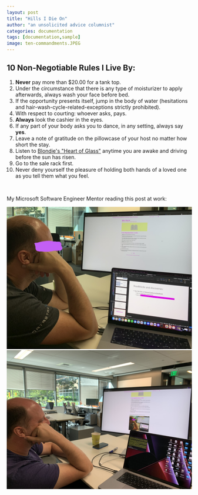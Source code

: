 ```yaml
---
layout: post
title: "Hills I Die On"
author: "an unsolicited advice columnist"
categories: documentation
tags: [documentation,sample]
image: ten-commandments.JPEG
---
```

## 10 Non-Negotiable Rules I Live By:


1. **Never** pay more than $20.00 for a tank top.
2. Under the circumstance that there is any type of moisturizer to apply afterwards, always wash your face before bed.
3. If the opportunity presents itself, jump in the body of water (hesitations and hair-wash-cycle-related-exceptions strictly prohibited).
4. With respect to courting: whoever asks, pays.
5. **Always** look the cashier in the eyes.
6. If any part of your body asks you to dance, in any setting, always say **yes**.
7. Leave a note of gratitude on the pillowcase of your host no matter how short the stay.
8. Listen to [Blondie's "Heart of Glass"](https://open.spotify.com/track/4v2rkl1mC3zVAz0nXMx9r4?si=b6463e508b3d45ee) anytime you are awake and driving before the sun has risen.
9. Go to the sale rack first.
10. Never deny yourself the pleasure of holding both hands of a loved one as you tell them what you feel.

<br/>

My Microsoft Software Engineer Mentor reading this post at work:


![Kirill](https://raw.githubusercontent.com/sophieggee/fkagrace/gh-pages/assets/img/july/kirill.jpg "Kirill")
![Kirill Again](https://raw.githubusercontent.com/sophieggee/fkagrace/gh-pages/assets/img/july/kirill-again.jpg "Kirill Again")